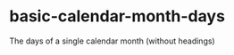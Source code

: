 basic-calendar-month-days
=========================

The days of a single calendar month (without headings)
